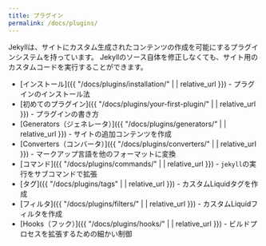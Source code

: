 ```yaml
---
title: プラグイン
permalink: /docs/plugins/
---
```

<!-- ---
title: Plugins
permalink: /docs/plugins/
--- -->

Jekyllは、サイトにカスタム生成されたコンテンツの作成を可能にするプラグインシステムを持っています。 Jekyllのソース自体を修正しなくても、サイト用のカスタムコードを実行することができます。

<!-- Jekyll has a plugin system with hooks that allow you to create custom generated
content specific to your site. You can run custom code for your site without
having to modify the Jekyll source itself. -->

* [インストール]({{ "/docs/plugins/installation/" | | relative_url }}) - プラグインのインストール法
* [初めてのプラグイン]({{ "/docs/plugins/your-first-plugin/" | | relative_url }}) - プラグインの書き方
* [Generators（ジェネレータ）]({{ "/docs/plugins/generators/" | | relative_url }}) - サイトの追加コンテンツを作成
* [Converters（コンバータ）]({{ "/docs/plugins/converters/" | | relative_url }}) - マークアップ言語を他のフォーマットに変換
* [コマンド]({{ "/docs/plugins/commands/" | | relative_url }}) - `jekyll`の実行をサブコマンドで拡張
* [タグ]({{ "/docs/plugins/tags" | | relative_url }}) - カスタムLiquidタグを作成
* [フィルタ]({{ "/docs/plugins/filters/" | | relative_url }}) - カスタムLiquidフィルタを作成
* [Hooks（フック）]({{ "/docs/plugins/hooks/" | | relative_url }}) - ビルドプロセスを拡張するための細かい制御

<!-- * [Installation](/docs/plugins/installation/) - How to install plugins
* [Your first plugin](/docs/plugins/your-first-plugin/) - How to write plugins
* [Generators](/docs/plugins/generators/) - Create additional content on your site
* [Converters](/docs/plugins/converters/) - Change a markup language into another format
* [Commands](/docs/plugins/commands/) - Extend the `jekyll` executable with subcommands
* [Tags](/docs/plugins/tags) - Create custom Liquid tags
* [Filters](/docs/plugins/filters/) - Create custom Liquid filters
* [Hooks](/docs/plugins/hooks/) - Fine-grained control to extend the build process -->
